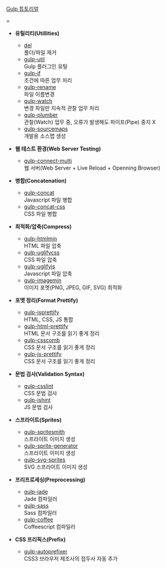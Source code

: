 [Gulp 튜토리얼](http://stefanimhoff.de/2014/gulp-tutorial-1-intro-setup/)  

=

- __유틸리티(Utillities)__
  - [del](https://github.com/sindresorhus/del)<br>
    폴더/파일 제거
  - [gulp-util](https://github.com/gulpjs/gulp-util)<br>
    Gulp 플러그인 유틸
  - [gulp-if](https://github.com/robrich/gulp-if)<br>
    조건에 따른 업무 처리
  - [gulp-rename](https://github.com/hparra/gulp-rename)<br>
    파일 이름변경
  - [gulp-watch](https://github.com/floatdrop/gulp-watch)<br>
    변경 파일만 지속적 관찰 업무 처리
  - [gulp-plumber](https://github.com/floatdrop/gulp-plumber)<br>
    관찰(Watch) 업무 중, 오류가 발생해도 파이프(Pipe) 중지 X
  - [gulp-sourcemaps](https://github.com/floridoo/gulp-sourcemaps)<br>
    개발용 소스맵 생성


- __웹 테스트 환경(Web Server Testing)__
  - [gulp-connect-multi](https://github.com/torifat/gulp-connect-multi)<br>
    웹 서버(Web Server + Live Reload + Openning Browser)


- __병합(Concatenation)__
  - [gulp-concat](https://github.com/wearefractal/gulp-concat)<br>
    Javascript 파일 병합
  - [gulp-concat-css](https://github.com/mariocasciaro/gulp-concat-css)<br>
    CSS 파일 병합


- __최적화/압축(Compress)__
  - [gulp-htmlmin](https://github.com/jonschlinkert/gulp-htmlmin)<br>
    HTML 파일 압축
  - [gulp-uglifycss](https://github.com/rezzza/gulp-uglifycss)<br>
    CSS 파일 압축
  - [gulp-uglifyjs](https://github.com/craigjennings11/gulp-uglifyjs)<br>
    Javascript 파일 압축
  - [gulp-imagemin](https://github.com/sindresorhus/gulp-imagemin)<br>
    이미지 포멧(PNG, JPEG, GIF, SVG) 최적화


- __포멧 정리(Format Prettify)__
  - [gulp-jsprettify](https://github.com/tarunc/gulp-jsbeautifier)<br>
    HTML, CSS, JS 통합
  - [gulp-html-prettify](https://www.npmjs.com/package/gulp-html-prettify)<br>
    HTML 문서 구조를 읽기 좋게 정리
  - [gulp-csscomb](https://github.com/koistya/gulp-csscomb)<br>
    CSS 문서 구조를 읽기 좋게 정리
  - [gulp-js-prettify](https://github.com/mackers/gulp-js-prettify)<br>
    CSS 문서 구조를 읽기 좋게 정리


- __문법 검사(Validation Syntax)__
  - [gulp-csslint](https://github.com/lazd/gulp-csslint)<br>
    CSS 문법 검사
  - [gulp-jshint](https://github.com/spenceralger/gulp-jshint)<br>
    JS 문법 검사


- __스프라이트(Sprites)__
  - [gulp-spritesmith](https://github.com/twolfson/gulp.spritesmith)<br>
    스프라이트 이미지 생성
  - [gulp-sprite-generator](https://github.com/gobwas/gulp-sprite-generator)<br>
    스프라이트 이미지 생성
  - [gulp-svg-sprites](https://github.com/shakyshane/gulp-svg-sprites  )<br>
    SVG 스프라이트 이미지 생성  


- __프리프로세싱(Preprocessing)__
  - [gulp-jade](https://github.com/phated/gulp-jade)<br>
    Jade 컴파일러
  - [gulp-sass](https://www.npmjs.com/package/gulp-sass)<br>
    Sass 컴파일러
  - [gulp-coffee](https://github.com/wearefractal/gulp-coffee)<br>
    Coffeescript 컴파일러


- __CSS 프리픽스(Prefix)__
  - [gulp-autoprefixer](https://github.com/sindresorhus/gulp-autoprefixer)<br>
    CSS3 브라우저 제조사의 접두사 자동 추가
